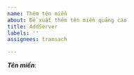 ```yaml
---
name: Thêm tên miền
about: Đề xuất thêm tên miền quảng cáo
title: AddServer
labels: ''
assignees: tramsach

---
```


[//]: # (Nếu bạn muốn thêm tên miền mới, vui lòng đưa tên miền vào thẻ bên dưới.)

***Tên miền***:
```

```
